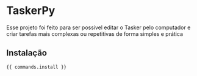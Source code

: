 # TaskerPy
Esse projeto foi feito para ser possivel
editar o Tasker pelo computador
e criar tarefas mais complexas
ou repetitivas de forma simples e prática

## Instalação
`{{ commands.install }}`

